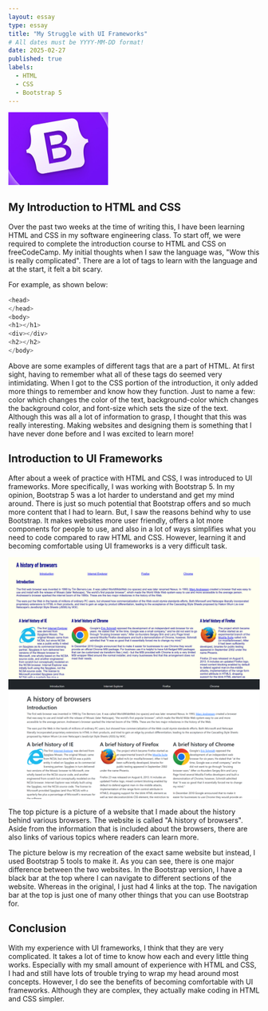 ```yaml
---
layout: essay
type: essay
title: "My Struggle with UI Frameworks"
# All dates must be YYYY-MM-DD format!
date: 2025-02-27
published: true
labels:
  - HTML
  - CSS
  - Bootstrap 5
---
```


<img width="200px" class="rounded pe-4" src="../img/bootstrap.png">

## My Introduction to HTML and CSS

Over the past two weeks at the time of writing this, I have been learning HTML and CSS in my software engineering class. To start off, we were required to complete the introduction course to HTML and CSS on freeCodeCamp. My initial thoughts when I saw the language was, "Wow this is really complicated". There are a lot of tags to learn with the language and at the start, it felt a bit scary.

For example, as shown below:

```cpp
<head>
</head>
<body>
<h1></h1>
<div></div>
<h2></h2>
</body>
```

Above are some examples of different tags that are a part of HTML. At first sight, having to remember what all of these tags do seemed very intimidating. When I got to the CSS portion of the introduction, it only added more things to remember and know how they function. Just to name a few: color which changes the color of the text, background-color which changes the background color, and font-size which sets the size of the text. Although this was all a lot of information to grasp, I thought that this was really interesting. Making websites and designing them is something that I have never done before and I was excited to learn more!

## Introduction to UI Frameworks

After about a week of practice with HTML and CSS, I was introduced to UI frameworks. More specifically, I was working with Bootstrap 5. In my opinion, Bootstrap 5 was a lot harder to understand and get my mind around. There is just so much potential that Bootstrap offers and so much more content that I had to learn. But, I saw the reasons behind why to use Bootstrap. It makes websites more user friendly, offers a lot more components for people to use, and also in a lot of ways simplifies what you need to code compared to raw HTML and CSS. However, learning it and becoming comfortable using UI frameworks is a very difficult task. 

<img width="1000px" class="rounded float-start pe-5 mt-2" src="../img/htmlbrowserhistory.png"> 

<img width="1000px" class="rounded float-start pe-5 mt-2" src="../img/bootstrapbrowserhistory.png">

The top picture is a picture of a website that I made about the history behind various browsers. The website is called "A history of browsers". Aside from the information that is included about the browsers, there are also links of various topics where readers can learn more. 

The picture below is my recreation of the exact same website but instead, I used Bootstrap 5 tools to make it. As you can see, there is one major difference between the two websites. In the Bootstrap version, I have a black bar at the top where I can navigate to different sections of the website. Whereas in the original, I just had 4 links at the top. The navigation bar at the top is just one of many other things that you can use Bootstrap for. 

## Conclusion

With my experience with UI frameworks, I think that they are very complicated. It takes a lot of time to know how each and every little thing works. Especially with my small amount of experience with HTML and CSS, I had and still have lots of trouble trying to wrap my head around most concepts. However, I do see the benefits of becoming comfortable with UI frameworks. Although they are complex, they actually make coding in HTML and CSS simpler. 

